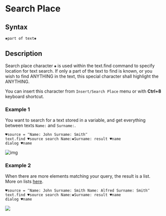 # Search Place

## Syntax

```G1ANT
✱part of text✱
```

## Description

Search place character `✱`  is used within the text.find command to specify location for text search. If only a part of the text to find is known, or you wish to find ANYTHING in the text, this special character shall highlight the ANYTHING.

You can insert this character from `Insert/Search Place` menu or with **Ctrl+8** keyboard shortcut.

### Example 1

You want to search for a text stored in a variable, and get everything between texts `Name:` and `Surname:`. 

```G1ANT
♥source = ‴Name: John Surname: Smith‴
text.find ♥source search Name:✱Surname: result ♥name
dialog ♥name
```

![img](https://raw.githubusercontent.com/G1ANT-Robot/G1ANT.Manual/raw/develop/-assets/search1_v1.png)

### Example 2

When there are more elements matching your query, the result is a list. More on lists [here](array-separator.md).

```G1ANT
♥source = ‴Name: John Surname: Smith Name: Alfred Surname: Smith‴
text.find ♥source search Name:✱Surname: result ♥name
dialog ♥name
```

![](https://raw.githubusercontent.com/G1ANT-Robot/G1ANT.Manual/raw/develop/-assets/search2.png)

